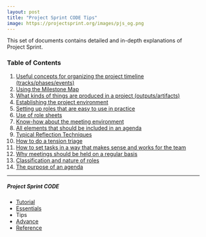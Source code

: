 ```yaml
---
layout: post
title: "Project Sprint CODE Tips"
image: https://projectsprint.org/images/pjs_og.png
---
```


This set of documents contains detailed and in-depth explanations of Project Sprint.

### Table of Contents

1. [Useful concepts for organizing the project timeline (tracks/phases/events)](tips1.md)
2. [Using the Milestone Map](tips2.md)
3. [What kinds of things are produced in a project (outputs/artifacts)](tips3.md)
4. [Establishing the project environment](tips4.md)
5. [Setting up roles that are easy to use in practice](tips5.md)
6. [Use of role sheets](tips6.md)
7. [Know-how about the meeting environment](tips7.md)
8. [All elements that should be included in an agenda](tips8.md)
9. [Typical Reflection Techniques](tips9.md)
10. [How to do a tension triage](tips10.md)
11. [How to set tasks in a way that makes sense and works for the team](tips11.md)
12. [Why meetings should be held on a regular basis](tips12.md)
13. [Classification and nature of roles](tips13.md)
14. [The purpose of an agenda](tips14.md)

---

##### Project Sprint CODE
- [Tutorial](../tutorial/index.md)
- [Essentials](../essentials.md)
- Tips
- [Advance](../advance.md)
- [Reference](../reference.md)
